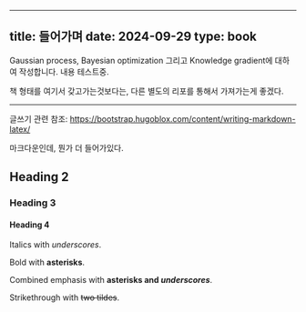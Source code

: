 
---
title: 들어가며
date: 2024-09-29
type: book
---

Gaussian process, Bayesian optimization 그리고 Knowledge gradient에 대하여 작성합니다. 내용 테스트중.

책 형태를 여기서 갖고가는것보다는, 다른 별도의 리포를 통해서 가져가는게 좋겠다.

----

글쓰기 관련 참조: https://bootstrap.hugoblox.com/content/writing-markdown-latex/ 

마크다운인데, 뭔가 더 들어가있다.


## Heading 2
### Heading 3
#### Heading 4

Italics with _underscores_.

Bold with **asterisks**.

Combined emphasis with **asterisks and _underscores_**.

Strikethrough with ~~two tildes~~.
